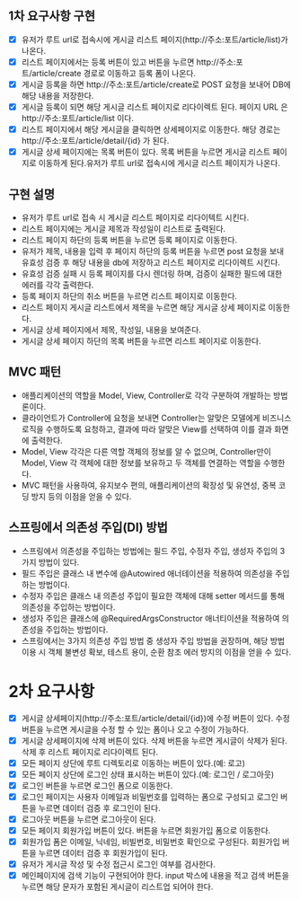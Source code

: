 ## 1차 요구사항 구현

- [x] 유저가 루트 url로 접속시에 게시글 리스트 페이지(http://주소:포트/article/list)가 나온다.
- [x] 리스트 페이지에서는 등록 버튼이 있고 버튼을 누르면 http://주소:포트/article/create 경로로 이동하고 등록 폼이 나온다.
- [x] 게시글 등록을 하면 http://주소:포트/article/create로 POST 요청을 보내어 DB에 해당 내용을 저장한다.
- [x] 게시글 등록이 되면 해당 게시글 리스트 페이지로 리다이렉트 된다. 페이지 URL 은 http://주소:포트/article/list 이다.
- [x] 리스트 페이지에서 해당 게시글을 클릭하면 상세페이지로 이동한다. 해당 경로는 http://주소:포트/article/detail/{id} 가 된다.
- [x] 게시글 상세 페이지에는 목록 버튼이 있다. 목록 버튼을 누르면 게시글 리스트 페이지로 이동하게 된다.유저가 루트 url로 접속시에 게시글 리스트 페이지가 나온다.

## 구현 설명
- 유저가 루트 url로 접속 시 게시글 리스트 페이지로 리다이텍트 시킨다.
- 리스트 페이지에는 게시글 제목과 작성일이 리스트로 출력된다.
- 리스트 페이지 하단의 등록 버튼을 누르면 등록 페이지로 이동한다.
- 유저가 제목, 내용을 입력 후 페이지 하단의 등록 버튼을 누르면 post 요청을 보내 유효성 검증 후 해당 내용을 db에 저장하고 리스트 페이지로 리다이렉트 시킨다.
- 유효성 검증 실패 시 등록 페이지를 다시 렌더링 하며, 검증이 실패한 필드에 대한 에러를 각각 출력한다.
- 등록 페이지 하단의 취소 버튼을 누르면 리스트 페이지로 이동한다.
- 리스트 페이지 게시글 리스트에서 제목을 누르면 해당 게시글 상세 페이지로 이동한다.
- 게시글 상세 페이지에서 제목, 작성일, 내용을 보여준다.
- 게시글 상세 페이지 하단의 목록 버튼을 누르면 리스트 페이지로 이동한다.

## MVC 패턴
- 애플리케이션의 역할을 Model, View, Controller로 각각 구분하여 개발하는 방법론이다.
- 클라이언트가 Controller에 요청을 보내면 Controller는 알맞은 모델에게 비즈니스 로직을 수행하도록 요청하고, 결과에 따라 알맞은 View를 선택하여 이를 결과 화면에 출력한다.
- Model, View 각각은 다른 역할 객체의 정보를 알 수 없으며, Controller만이 Model, View 각 객체에 대한 정보를 보유하고 두 객체를 연결하는 역할을 수행한다.
- MVC 패턴을 사용하여, 유지보수 편의, 애플리케이션의 확장성 및 유연성, 중복 코딩 방지 등의 이점을 얻을 수 있다.

## 스프링에서 의존성 주입(DI) 방법
- 스프링에서 의존성을 주입하는 방법에는 필드 주입, 수정자 주입, 생성자 주입의 3가지 방법이 있다.
- 필드 주입은 클래스 내 변수에 @Autowired 애너테이션을 적용하여 의존성을 주입하는 방법이다.
- 수정자 주입은 클래스 내 의존성 주입이 필요한 객체에 대해 setter 메서드를 통해 의존성을 주입하는 방법이다.
- 생성자 주입은 클래스에 @RequiredArgsConstructor 애너티이션을 적용하여 의존성을 주입하는 방법이다.
- 스프링에서는 3가지 의존성 주입 방법 중 생성자 주입 방법을 권장하며, 해당 방법 이용 시 객체 불변성 확보, 테스트 용이, 순환 참조 에러 방지의 이점을 얻을 수 있다.

# 2차 요구사항
- [x] 게시글 상세페이지(http://주소:포트/article/detail/{id})에 수정 버튼이 있다. 수정 버튼을 누르면 게시글을 수정 할 수 있는 폼이나 오고 수정이 가능하다.
- [x] 게시글 상세페이지에 삭제 버튼이 있다. 삭제 버튼을 누르면 게시글이 삭제가 된다. 삭제 후 리스트 페이지로 리다이렉트 된다.
- [x] 모든 페이지 상단에 루트 디렉토리로 이동하는 버튼이 있다.(예: 로고)
- [x] 모든 페이지 상단에 로그인 상태 표시하는 버튼이 있다.(예: 로그인 / 로그아웃)
- [x] 로그인 버튼을 누르면 로그인 폼으로 이동한다.
- [x] 로그인 페이지는 사용자 이메일과 비밀번호를 입력하는 폼으로 구성되고 로그인 버튼을 누르면 데이터 검증 후 로그인이 된다.
- [x] 로그아웃 버튼을 누르면 로그아웃이 된다.
- [x] 모든 페이지 회원가입 버튼이 있다. 버튼을 누르면 회원가입 폼으로 이동한다.
- [x] 회원가입 폼은 이메일, 닉네임, 비빌번호, 비밀번호 확인으로 구성된다. 회원가입 버튼을 누르면 데이터 검증 후 회원가입이 된다.
- [x] 유저가 게시글 작성 및 수정 접근시 로그인 여부를 검사한다.
- [x] 메인페이지에 검색 기능이 구현되어야 한다. input 박스에 내용을 적고 검색 버튼을 누르면 해당 문자가 포함된 게시글이 리스트업 되어야 한다.